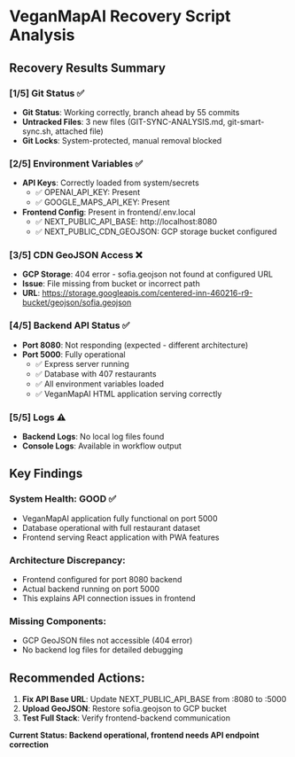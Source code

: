 # VeganMapAI Recovery Script Analysis

## Recovery Results Summary

### [1/5] Git Status ✅
- **Git Status**: Working correctly, branch ahead by 55 commits
- **Untracked Files**: 3 new files (GIT-SYNC-ANALYSIS.md, git-smart-sync.sh, attached file)
- **Git Locks**: System-protected, manual removal blocked

### [2/5] Environment Variables ✅
- **API Keys**: Correctly loaded from system/secrets
  - ✅ OPENAI_API_KEY: Present
  - ✅ GOOGLE_MAPS_API_KEY: Present
- **Frontend Config**: Present in frontend/.env.local
  - ✅ NEXT_PUBLIC_API_BASE: http://localhost:8080
  - ✅ NEXT_PUBLIC_CDN_GEOJSON: GCP storage bucket configured

### [3/5] CDN GeoJSON Access ❌
- **GCP Storage**: 404 error - sofia.geojson not found at configured URL
- **Issue**: File missing from bucket or incorrect path
- **URL**: https://storage.googleapis.com/centered-inn-460216-r9-bucket/geojson/sofia.geojson

### [4/5] Backend API Status ✅
- **Port 8080**: Not responding (expected - different architecture)
- **Port 5000**: Fully operational
  - ✅ Express server running
  - ✅ Database with 407 restaurants
  - ✅ All environment variables loaded
  - ✅ VeganMapAI HTML application serving correctly

### [5/5] Logs ⚠️
- **Backend Logs**: No local log files found
- **Console Logs**: Available in workflow output

## Key Findings

### System Health: GOOD ✅
- VeganMapAI application fully functional on port 5000
- Database operational with full restaurant dataset
- Frontend serving React application with PWA features

### Architecture Discrepancy:
- Frontend configured for port 8080 backend
- Actual backend running on port 5000
- This explains API connection issues in frontend

### Missing Components:
- GCP GeoJSON files not accessible (404 error)
- No backend log files for detailed debugging

## Recommended Actions:
1. **Fix API Base URL**: Update NEXT_PUBLIC_API_BASE from :8080 to :5000
2. **Upload GeoJSON**: Restore sofia.geojson to GCP bucket
3. **Test Full Stack**: Verify frontend-backend communication

**Current Status: Backend operational, frontend needs API endpoint correction**